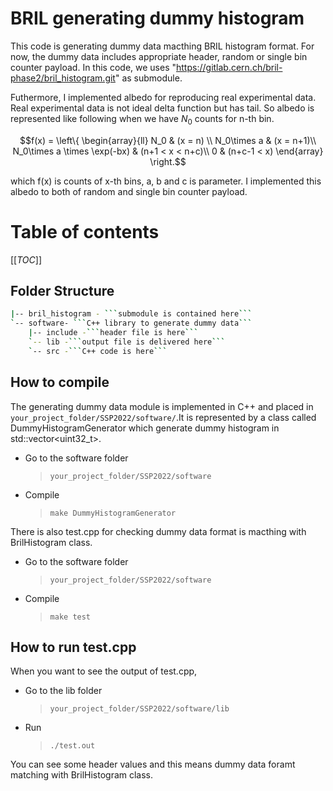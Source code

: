 # BRIL generating dummy histogram

This code is generating dummy data macthing BRIL histogram format. For now, the dummy data includes appropriate header, random or single bin counter payload. In this code, we uses "https://gitlab.cern.ch/bril-phase2/bril_histogram.git" as submodule.

Futhermore, I implemented albedo for reproducing real experimental data. Real experimental data is not ideal delta function but has tail. So albedo is represented like following when we have $N_0$ counts for n-th bin.
```math
f(x) = \left\{
\begin{array}{ll}
N_0 & (x = n) \\
N_0\times a & (x = n+1)\\
N_0\times a \times \exp(-bx) & (n+1 < x < n+c)\\
0 & (n+c-1 < x)
\end{array}
\right.
```
which f(x) is counts of x-th bins, a, b and c is parameter. I implemented this albedo to both of random and single bin counter payload.

# Table of contents
[[_TOC_]]

## Folder Structure
```bash
|-- bril_histogram - ```submodule is contained here```
`-- software- ```C++ library to generate dummy data```
    |-- include -```header file is here```
    `-- lib -```output file is delivered here```
    `-- src -```C++ code is here```
```

## How to compile
The generating dummy data module is implemented in C++ and placed in ```your_project_folder/SSP2022/software/```.It is represented by a class called DummyHistogramGenerator which generate dummy histogram in std::vector<uint32_t>.

- Go to the software folder
  > `your_project_folder/SSP2022/software`
- Compile 
  > `make DummyHistogramGenerator`

There is also test.cpp for checking dummy data format is macthing with BrilHistogram class.

- Go to the software folder
  > `your_project_folder/SSP2022/software`
- Compile 
  > `make test`

## How to run test.cpp
When you want to see the output of test.cpp, 

- Go to the lib folder
  > `your_project_folder/SSP2022/software/lib`
- Run
  > `./test.out`

You can see some header values and this means dummy data foramt matching with BrilHistogram class.  
